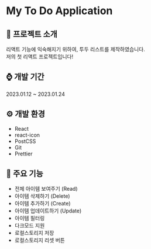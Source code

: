 # My To Do Application

## 👋 프로젝트 소개
리액트 기능에 익숙해지기 위하여, 투두 리스트를 제작하였습니다.<br/>
저의 첫 리액트 프로젝트입니다!

## ⌚️ 개발 기간
2023.01.12 ~ 2023.01.24

## ⚙️ 개발 환경
- React
- react-icon
- PostCSS
- Git
- Prettier

## 🤠 주요 기능
- 전체 아이템 보여주기 (Read)
- 아이템 삭제하기 (Delete)
- 아이템 추가하기 (Create)
- 아이템 업데이트하기 (Update)
- 아이템 필터링
- 다크모드 지원
- 로컬스토리지 저장
- 로컬스토리지 리셋 버튼
